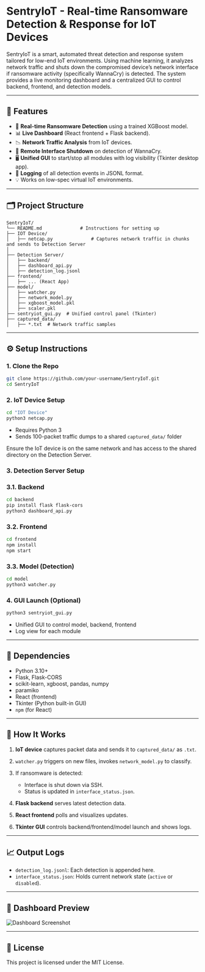# SentryIoT - Real-time Ransomware Detection & Response for IoT Devices

SentryIoT is a smart, automated threat detection and response system tailored for low-end IoT environments. Using machine learning, it analyzes network traffic and shuts down the compromised device’s network interface if ransomware activity (specifically WannaCry) is detected. The system provides a live monitoring dashboard and a centralized GUI to control backend, frontend, and detection models.

---

## 🚀 Features

* 🔐 **Real-time Ransomware Detection** using a trained XGBoost model.
* 📊 **Live Dashboard** (React frontend + Flask backend).
* 📉 **Network Traffic Analysis** from IoT devices.
* 🔌 **Remote Interface Shutdown** on detection of WannaCry.
* 🖥️ **Unified GUI** to start/stop all modules with log visibility (Tkinter desktop app).
* 📂 **Logging** of all detection events in JSONL format.
* 💡 Works on low-spec virtual IoT environments.

---

## 🗂️ Project Structure

```
SentryIoT/
└── README.md              # Instructions for setting up
├── IOT Device/
│   ├── netcap.py              # Captures network traffic in chunks and sends to Detection Server
│
├── Detection Server/
│   ├── backend/
│   ├── dashboard_api.py
│   ├── detection_log.jsonl
├── frontend/
│   ├── ... (React App)
├── model/
│   ├── watcher.py
│   ├── network_model.py
│   ├── xgboost_model.pkl
│   ├── scaler.pkl
├── sentryiot_gui.py  # Unified control panel (Tkinter)
├── captured_data/
│   ├── *.txt  # Network traffic samples
```

---

## ⚙️ Setup Instructions

### 1. Clone the Repo

```bash
git clone https://github.com/your-username/SentryIoT.git
cd SentryIoT
```

### 2. IoT Device Setup

```bash
cd "IOT Device"
python3 netcap.py
```

* Requires Python 3
* Sends 100-packet traffic dumps to a shared `captured_data/` folder

Ensure the IoT device is on the same network and has access to the shared directory on the Detection Server.

### 3. Detection Server Setup

### 3.1. Backend

```bash
cd backend
pip install flask flask-cors
python3 dashboard_api.py
```

### 3.2. Frontend

```bash
cd frontend
npm install
npm start
```

### 3.3. Model (Detection)

```bash
cd model
python3 watcher.py
```

### 4. GUI Launch (Optional)

```bash
python3 sentryiot_gui.py
```

* Unified GUI to control model, backend, frontend
* Log view for each module

---

## 💠 Dependencies

* Python 3.10+
* Flask, Flask-CORS
* scikit-learn, xgboost, pandas, numpy
* paramiko
* React (frontend)
* Tkinter (Python built-in GUI)
* `npm` (for React)

---

## 🧪 How It Works

1. **IoT device** captures packet data and sends it to `captured_data/` as `.txt`.
2. `watcher.py` triggers on new files, invokes `network_model.py` to classify.
3. If ransomware is detected:

   * Interface is shut down via SSH.
   * Status is updated in `interface_status.json`.
4. **Flask backend** serves latest detection data.
5. **React frontend** polls and visualizes updates.
6. **Tkinter GUI** controls backend/frontend/model launch and shows logs.

---

## 📈 Output Logs

* `detection_log.jsonl`: Each detection is appended here.
* `interface_status.json`: Holds current network state (`active` or `disabled`).

---

## 📸 Dashboard Preview

![Dashboard Screenshot](./assets/dashboard_preview.png) <!-- Replace with actual path -->

---

## 📝 License

This project is licensed under the MIT License.
